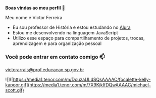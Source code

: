 **Boas vindas ao meu perfil** 🤙

Meu nome é Victor Ferreira

- Eu sou professor de História e estou estudando no [Alura](https://www.alura.com.br)
- Estou me desenvolvendo na linguagem JavaScript
- Utilizo esse espaço para compartilhamento de projetos, trocas, aprendizagem e para organização pessoal


### Você pode entrar em contato comigo 📫

victorarrais@prof.educacao.sp.gov.br

![]([https://media1.tenor.com/m/DcuzaULdSQsAAAAC/focalette-kelly-kapoor.gif](https://media1.tenor.com/m/7X9KjkIfDQwAAAAC/michael-scott.gif)
